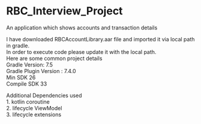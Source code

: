 # RBC_Interview_Project
An application which shows accounts and transaction details

I have downloaded RBCAccountLibrary.aar file and imported it via local path in gradle.<br />
    In order to execute code please update it with the local path.<br />
Here are some common project details<br />
Gradle Version: 7.5<br />
Gradle Plugin Version : 7.4.0<br />
Min SDK 26<br />
Compile SDK 33<br />

Additional Dependencies used<br />
    1. kotlin coroutine<br />
    2. lifecycle ViewModel<br />
    3. lifecycle extensions<br />
